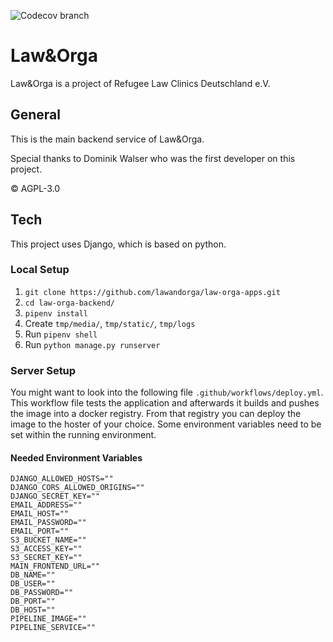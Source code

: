 ![Codecov branch](https://img.shields.io/endpoint?url=https://raw.githubusercontent.com/wiki/lawandorga/lawandorga-backend/python-coverage-comment-action-badge.json)

# Law&Orga

Law&Orga is a project of Refugee Law Clinics Deutschland e.V.

## General

This is the main backend service of Law&Orga.

Special thanks to Dominik Walser who was the first developer on this project.

© AGPL-3.0

## Tech

This project uses Django, which is based on python.

### Local Setup

1. `git clone https://github.com/lawandorga/law-orga-apps.git`
2. `cd law-orga-backend/`
3. `pipenv install`
4. Create `tmp/media/`, `tmp/static/`, `tmp/logs`
5. Run `pipenv shell`
6. Run `python manage.py runserver`

### Server Setup

You might want to look into the following file `.github/workflows/deploy.yml`. This workflow file tests the application
and afterwards it builds and pushes the image into a docker registry. From that registry you can deploy the image to the
hoster of your choice. Some environment variables need to be set within the running environment.

#### Needed Environment Variables

```
DJANGO_ALLOWED_HOSTS=""
DJANGO_CORS_ALLOWED_ORIGINS=""
DJANGO_SECRET_KEY=""
EMAIL_ADDRESS=""
EMAIL_HOST=""
EMAIL_PASSWORD=""
EMAIL_PORT=""
S3_BUCKET_NAME=""
S3_ACCESS_KEY=""
S3_SECRET_KEY=""
MAIN_FRONTEND_URL=""
DB_NAME=""
DB_USER=""
DB_PASSWORD=""
DB_PORT=""
DB_HOST=""
PIPELINE_IMAGE=""
PIPELINE_SERVICE=""
```
